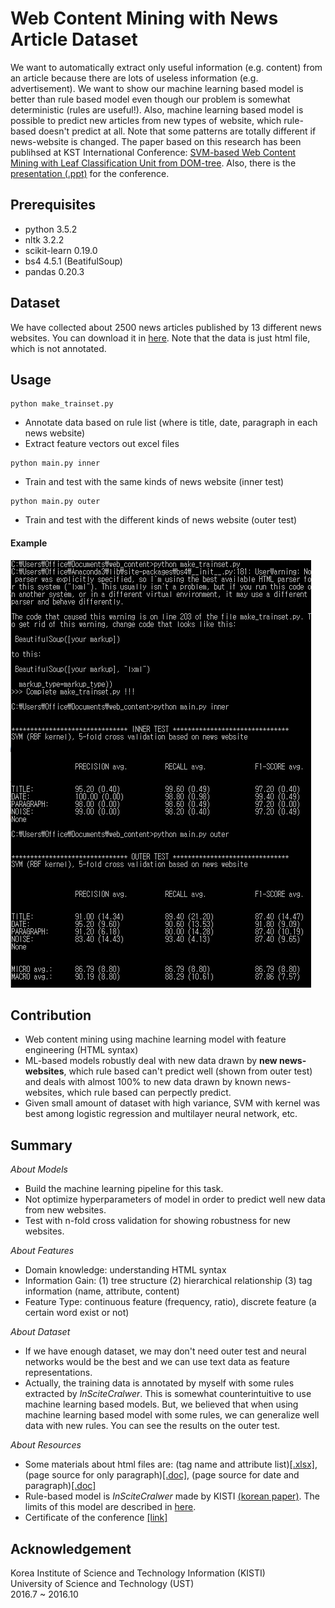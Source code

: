 # Web Content Mining with News Article Dataset
We want to automatically extract only useful information (e.g. content) from an article because there are lots of useless information (e.g. advertisement). We want to show our machine learning based model is better than rule based model even though our problem is somewhat deterministic (rules are useful!). Also, machine learning based model is possible to predict new articles from new types of website, which rule-based doesn't predict at all. Note that some patterns are totally different if news-website is changed. The paper based on this research has been publihsed at KST International Conference: [SVM-based Web Content Mining with Leaf Classification Unit from DOM-tree](http://ieeexplore.ieee.org/document/7886134/). Also, there is the [presentation (.ppt)](https://1drv.ms/p/s!AllPqyV9kKUrgieYsNFYWKqCvjKo) for the conference. 


## Prerequisites
* python 3.5.2
* nltk 3.2.2
* scikit-learn 0.19.0
* bs4 4.5.1 (BeatifulSoup)
* pandas 0.20.3

## Dataset
We have collected about 2500 news articles published by 13 different news websites. You can download it in [here](https://drive.google.com/open?id=0By4RRGJEeCR5YjBiZVd2dkdQWms). Note that the data is just html file, which is not annotated. 

## Usage
```
python make_trainset.py
```
* Annotate data based on rule list (where is title, date, paragraph in each news website)
* Extract feature vectors out excel files
```
python main.py inner
```
* Train and test with the same kinds of news website (inner test) 
```
python main.py outer
```
* Train and test with the different kinds of news website (outer test)

#### Example
![](/assets/example.PNG)


## Contribution
* Web content mining using machine learning model with feature engineering (HTML syntax) 
* ML-based models robustly deal with new data drawn by **new news-websites**, which rule based can't predict well (shown from outer test) and deals with almost 100% to new data drawn by known news-websites, which rule based can perpectly predict. 
* Given small amount of dataset with high variance, SVM with kernel was best among logistic regression and multilayer neural network, etc.

## Summary

_About Models_
* Build the machine learning pipeline for this task.
* Not optimize hyperparameters of model in order to predict well new data from new websites.
* Test with n-fold cross validation for showing robustness for new websites.

_About Features_
* Domain knowledge: understanding HTML syntax
* Information Gain: (1) tree structure (2) hierarchical relationship (3) tag information (name, attribute, content)
* Feature Type: continuous feature (frequency, ratio), discrete feature (a certain word exist or not)

_About Dataset_
* If we have enough dataset, we may don't need outer test and neural networks would be the best and we can use text data as feature representations.
* Actually, the training data is annotated by myself with some rules extracted by *InSciteCralwer*. This is somewhat counterintuitive to use machine learning based models. But, we believed that when using machine learning based model with some rules, we can generalize well data with new rules. You can see the results on the outer test. 

_About Resources_
* Some materials about html files are: (tag name and attribute list)[[.xlsx]](https://1drv.ms/x/s!AllPqyV9kKUrg3qOK2DE7P-TSWW3), (page source for only paragraph)[[.doc]](https://1drv.ms/w/s!AllPqyV9kKUrg3mmTjb6YsLD_wzi), (page source for date and paragraph)[[.doc]](https://1drv.ms/w/s!AllPqyV9kKUrg3sV7zNGUFPfNsvQ)
* Rule-based model is *InSciteCralwer* made by KISTI [(korean paper)](http://semantics.kisti.re.kr/publications/files/DOMESTIC_JOURNAL/DJ-063.pdf). The limits of this model are described in [here](https://1drv.ms/w/s!AllPqyV9kKUrhCgbkwn5MvmfTz6S).
* Certificate of the conference [[link]](https://github.com/gritmind/web-content-mining/blob/master/assets/certificate_of_contributions.pdf)

## Acknowledgement
Korea Institute of Science and Technology Information (KISTI) <br>
University of Science and Technology (UST) <br>
2016.7 ~ 2016.10

